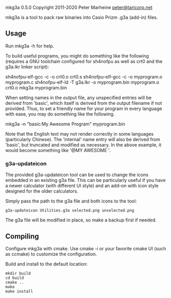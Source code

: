 mkg3a 0.5.0
Copyright 2011-2020 Peter Marheine <peter@taricorp.net>

mkg3a is a tool to pack raw binaries into Casio Prizm .g3a (add-in) files.

## Usage

Run mkg3a -h for help.

To build useful programs, you might do something like the following (requires
a GNU toolchain configured for sh4nofpu as well as crt0 and the g3a.lkr linker
script):

   sh4nofpu-elf-gcc -c -o crt0.o crt0.s
   sh4nofpu-elf-gcc -c -o myprogram.o myprogram.c
   sh4nofpu-elf-ld -T g3a.lkr -o myprogram.bin myprogram.o crt0.o
   mkg3a myprogram.bin

When setting names in the output file, any unspecified entries will be derived
from 'basic', which itself is derived from the output filename if not provided.
Thus, to set a friendly name for your program in every language with ease, you
may do something like the following.

   mkg3a -n "basic:My Awesome Program" myprogram.bin

Note that the English text may not render correctly in some languages
(particularly Chinese).  The 'internal' name entry will also be derived
from 'basic', but truncated and modified as necessary.  In the above example,
it would become something like '@MY AWESOME '.

### g3a-updateicon

The provided g3a-updateicon tool can be used to change the icons embedded in an
existing g3a file. This can be particularly useful if you have a newer
calculator (with different UI style) and an add-on with icon style designed for
the older calculators.

Simply pass the path to the g3a file and both icons to the tool:

    g3a-updateicon Utilities.g3a selected.png unselected.png

The g3a file will be modified in place, so make a backup first if needed.

## Compiling

Configure mkg3a with cmake.  Use cmake -i or your favorite cmake UI (such as
ccmake) to customize the configuration.

Build and install to the default location:

    mkdir build
    cd build
    cmake ..
    make
    make install

